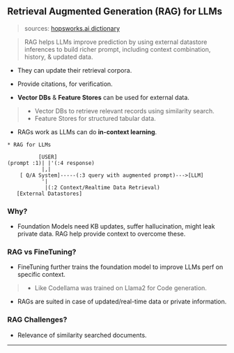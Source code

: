 
## Retrieval Augmented Generation (RAG) for LLMs

> sources: [hopsworks.ai dictionary](https://www.hopsworks.ai/dictionary/retrieval-augmented-generation-llm)

> RAG helps LLMs improve prediction by using external datastore inferences to build richer prompt, including context combination, history, & updated data.

* They can update their retrieval corpora.

* Provide citations, for verification.

* **Vector DBs** & **Feature Stores** can be used for external data.
> * Vector DBs to retrieve relevant records using similarity search.
> * Feature Stores for structured tabular data.

* RAGs work as LLMs can do **in-context learning**.

```
* RAG for LLMs

          [USER]
(prompt :1)| |'(:4 response)
           |,|
    [ Q/A System]-----(:3 query with augmented prompt)--->[LLM]
           '|
            |(:2 Context/Realtime Data Retrieval)
   [External Datastores]     
```

### Why?

* Foundation Models need KB updates, suffer hallucination, might leak private data. RAG help provide context to overcome these.

### RAG vs FineTuning?

* FineTuning further trains the foundation model to improve LLMs perf on specific context.
> * Like Codellama was trained on Llama2 for Code generation.

* RAGs are suited in case of updated/real-time data or private information.

### RAG Challenges?

* Relevance of similarity searched documents.

---
